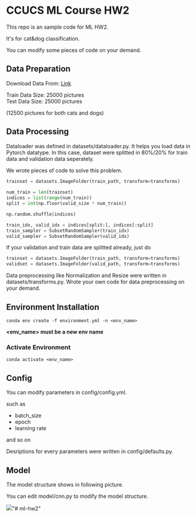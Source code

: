# CCUCS ML Course HW2

This repo is an sample code for ML HW2.

It's for cat&dog classification.

You can modify some pieces of code on your demand.

## Data Preparation

Download Data From: [Link](https://www.kaggle.com/pocahontas1010/dogs-vs-cats-for-pytorch/download)

Train Data Size: 25000 pictures\
Test Data Size: 25000 pictures

(12500 pictures for both cats and dogs)

## Data Processing

Dataloader was defined in datasets/dataloader.py. It helps you load data in Pytorch datatype.
In this case, dataset were splitted in 80%/20% for train data and validation data seperately.

We wrote pieces of code to solve this problem.

```python
trainset = datasets.ImageFolder(train_path, transform=transforms)
    
num_train = len(trainset)
indices = list(range(num_train))
split = int(np.floor(valid_size * num_train))

np.random.shuffle(indices)

train_idx, valid_idx = indices[split:], indices[:split]
train_sampler = SubsetRandomSampler(train_idx)
valid_sampler = SubsetRandomSampler(valid_idx)
```

If your validation and train data are splitted already, just do

```python
trainset = datasets.ImageFolder(train_path, transform=transforms)
validset = datasets.ImageFolder(valid_path, transform=transforms)
```

Data preprocessing like Normalization and Resize were written in datasets/transforms.py. Wrote your own code for data preprocessing on your demand.

## Environment Installation

```
conda env create -f environment.yml -n <env_name>
```

**<env_name> must be a new env name**

### Activate Environment

```
conda activate <env_name>
```

## Config

You can modify parameters in config/config.yml.

such as 
  - batch_size
  - epoch
  - learning rate

and so on

Desriptions for every parameters were written in config/defaults.py.

## Model

The model structure shows in following picture.

You can edit model/cnn.py to modify the model structure.

![](https://github.com/apie0419/ml-hw/blob/master/hw2/figures/cnn.png)"# ml-hw2" 
